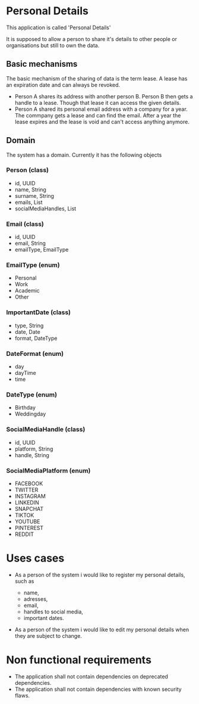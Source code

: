 # Personal Details
This application is called 'Personal Details'

It is supposed to allow a person to share it's details to other people or organisations but still to own the data. 

## Basic mechanisms
The basic mechanism of the sharing of data is the term lease. A lease has an expiration date and can always be revoked. 
 - Person A shares its address with another person B. Person B then gets a handle to a lease. Though that lease it can access the given details.
 - Person A shared its personal email address with a company for a year. The commpany gets a lease and can find the email. After a year the lease expires and the lease is void and can't access anything anymore.
   
## Domain
The system has a domain. Currently it has the following objects

### Person (class)
 - id, UUID
 - name, String
 - surname, String
 - emails, List<Email>
 - socialMediaHandles, List<SocialMediaHandle>

### Email (class)
 - id, UUID
 - email, String
 - emailType, EmailType

### EmailType (enum)
 - Personal
 - Work
 - Academic
 - Other

### ImportantDate (class)
 - type, String
 - date, Date
 - format, DateType

### DateFormat (enum)
 - day
 - dayTime
 - time

### DateType (enum)
 - Birthday
 - Weddingday

### SocialMediaHandle (class)
 - id, UUID
 - platform, String
 - handle, String

### SocialMediaPlatform (enum)
 - FACEBOOK
 - TWITTER
 - INSTAGRAM 
 - LINKEDIN
 - SNAPCHAT
 - TIKTOK
 - YOUTUBE
 - PINTEREST
 - REDDIT

# Uses cases
- As a person of the system i would like to register my personal details, such as 
    - name, 
    - adresses, 
    - email, 
    - handles to social media, 
    - important dates. 

- As a person of the system i would like to edit my personal details when they are subject to change.

# Non functional requirements
 - The application shall not contain dependencies on deprecated dependencies. 
 - The application shall not contain dependencies with known security flaws.





